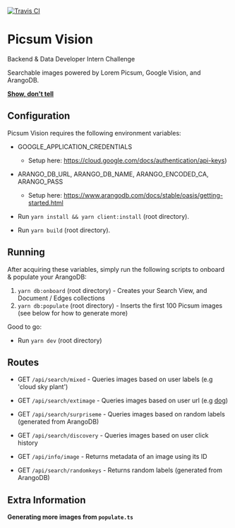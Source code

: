 [![Travis CI](https://travis-ci.com/aMahanna/shopify-F2021-A.svg?token=YaZuDiCeLyXhXEKjjUy2&branch=main)]()

# Picsum Vision
Backend & Data Developer Intern Challenge

Searchable images powered by Lorem Picsum, Google Vision, and ArangoDB.

**[Show, don't tell](https://picsumvision.mahanna.dev/)**

## Configuration

Picsum Vision requires the following environment variables:
* GOOGLE_APPLICATION_CREDENTIALS
    - Setup here: https://cloud.google.com/docs/authentication/api-keys)

* ARANGO_DB_URL, ARANGO_DB_NAME, ARANGO_ENCODED_CA, ARANGO_PASS
    - Setup here: https://www.arangodb.com/docs/stable/oasis/getting-started.html

* Run `yarn install && yarn client:install` (root directory).
* Run `yarn build` (root directory).

## Running

After acquiring these variables, simply run the following scripts to onboard & populate your ArangoDB:
1. `yarn db:onboard` (root directory) - Creates your Search View, and Document / Edges collections
2. `yarn db:populate` (root directory) - Inserts the first 100 Picsum images (see below for how to generate more)

Good to go:
* Run `yarn dev` (root directory)

## Routes

* GET `/api/search/mixed` - Queries images based on user labels (e.g 'cloud sky plant')
* GET `/api/search/extimage` - Queries images based on user url (e.g [dog](https://post.medicalnewstoday.com/wp-content/uploads/sites/3/2020/02/322868_1100-1100x628.jpg))
* GET `/api/search/surpriseme` - Queries images based on random labels (generated from ArangoDB)
* GET `/api/search/discovery` - Queries images based on user click history 

* GET `/api/info/image` - Returns metadata of an image using its ID
* GET `/api/search/randomkeys` - Returns random labels (generated from ArangoDB)


## Extra Information

**Generating more images from `populate.ts`**

